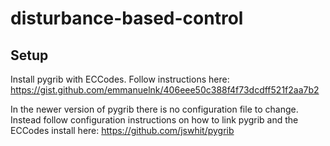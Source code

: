 # disturbance-based-control

## Setup

Install pygrib with ECCodes. Follow instructions here: https://gist.github.com/emmanuelnk/406eee50c388f4f73dcdff521f2aa7b2

In the newer version of pygrib there is no configuration file to change. Instead follow configuration instructions on how to link pygrib and the ECCodes install here: https://github.com/jswhit/pygrib